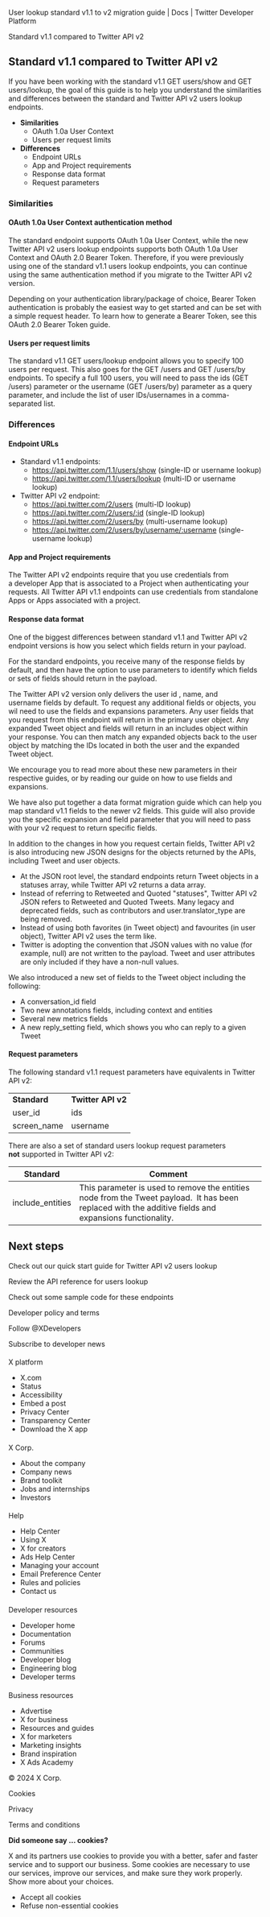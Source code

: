 
User lookup standard v1.1 to v2 migration guide | Docs | Twitter Developer Platform 

Standard v1.1 compared to Twitter API v2

Standard v1.1 compared to Twitter API v2
----------------------------------------

If you have been working with the standard v1.1 GET users/show and GET users/lookup, the goal of this guide is to help you understand the similarities and differences between the standard and Twitter API v2 users lookup endpoints.

* **Similarities**
	+ OAuth 1.0a User Context
	+ Users per request limits
* **Differences**
	+ Endpoint URLs
	+ App and Project requirements
	+ Response data format
	+ Request parameters

### Similarities

#### OAuth 1.0a User Context authentication method

The standard endpoint supports OAuth 1.0a User Context, while the new Twitter API v2 users lookup endpoints supports both OAuth 1.0a User Context and OAuth 2.0 Bearer Token. Therefore, if you were previously using one of the standard v1.1 users lookup endpoints, you can continue using the same authentication method if you migrate to the Twitter API v2 version. 

Depending on your authentication library/package of choice, Bearer Token authentication is probably the easiest way to get started and can be set with a simple request header. To learn how to generate a Bearer Token, see this OAuth 2.0 Bearer Token guide. 

#### Users per request limits

The standard v1.1 GET users/lookup endpoint allows you to specify 100 users per request. This also goes for the GET /users and GET /users/by endpoints. To specify a full 100 users, you will need to pass the ids (GET /users) parameter or the username (GET /users/by) parameter as a query parameter, and include the list of user IDs/usernames in a comma-separated list.   

### Differences

#### Endpoint URLs

* Standard v1.1 endpoints:
	+ https://api.twitter.com/1.1/users/show (single-ID or username lookup)
	+ https://api.twitter.com/1.1/users/lookup (multi-ID or username lookup)
* Twitter API v2 endpoint:
	+ https://api.twitter.com/2/users (multi-ID lookup)
	+ https://api.twitter.com/2/users/:id (single-ID lookup)
	+ https://api.twitter.com/2/users/by (multi-username lookup)
	+ https://api.twitter.com/2/users/by/username/:username (single-username lookup)

#### App and Project requirements

The Twitter API v2 endpoints require that you use credentials from a developer App that is associated to a Project when authenticating your requests. All Twitter API v1.1 endpoints can use credentials from standalone Apps or Apps associated with a project.   

#### Response data format

One of the biggest differences between standard v1.1 and Twitter API v2 endpoint versions is how you select which fields return in your payload.

For the standard endpoints, you receive many of the response fields by default, and then have the option to use parameters to identify which fields or sets of fields should return in the payload.

The Twitter API v2 version only delivers the user id , name, and username fields by default. To request any additional fields or objects, you wil need to use the fields and expansions parameters. Any user fields that you request from this endpoint will return in the primary user object. Any expanded Tweet object and fields will return in an includes object within your response. You can then match any expanded objects back to the user object by matching the IDs located in both the user and the expanded Tweet object. 

We encourage you to read more about these new parameters in their respective guides, or by reading our guide on how to use fields and expansions. 

We have also put together a data format migration guide which can help you map standard v1.1 fields to the newer v2 fields. This guide will also provide you the specific expansion and field parameter that you will need to pass with your v2 request to return specific fields.   

In addition to the changes in how you request certain fields, Twitter API v2 is also introducing new JSON designs for the objects returned by the APIs, including Tweet and user objects.

* At the JSON root level, the standard endpoints return Tweet objects in a statuses array, while Twitter API v2 returns a data array.
* Instead of referring to Retweeted and Quoted "statuses", Twitter API v2 JSON refers to Retweeted and Quoted Tweets. Many legacy and deprecated fields, such as contributors and user.translator\_type are being removed.
* Instead of using both favorites (in Tweet object) and favourites (in user object), Twitter API v2 uses the term like.
* Twitter is adopting the convention that JSON values with no value (for example, null) are not written to the payload. Tweet and user attributes are only included if they have a non-null values.

We also introduced a new set of fields to the Tweet object including the following:

* A conversation\_id field
* Two new annotations fields, including context and entities
* Several new metrics fields
* A new reply\_setting field, which shows you who can reply to a given Tweet

#### Request parameters

The following standard v1.1 request parameters have equivalents in Twitter API v2:

|  |  |
| --- | --- |
| **Standard** | **Twitter API v2** |
| user\_id | ids |
| screen\_name | username |

There are also a set of standard users lookup request parameters **not** supported in Twitter API v2:  

| Standard | Comment |
| --- | --- |
| include\_entities | This parameter is used to remove the entities node from the Tweet payload.  It has been replaced with the additive fields and expansions functionality. |

Next steps
----------

Check out our quick start guide for Twitter API v2 users lookup

Review the API reference for users lookup

Check out some sample code for these endpoints

Developer policy and terms

Follow @XDevelopers

Subscribe to developer news

#### 
 X platform

* X.com
* Status
* Accessibility
* Embed a post
* Privacy Center
* Transparency Center
* Download the X app

#### 
 X Corp.

* About the company
* Company news
* Brand toolkit
* Jobs and internships
* Investors

#### 
 Help

* Help Center
* Using X
* X for creators
* Ads Help Center
* Managing your account
* Email Preference Center
* Rules and policies
* Contact us

#### 
 Developer resources

* Developer home
* Documentation
* Forums
* Communities
* Developer blog
* Engineering blog
* Developer terms

#### 
 Business resources

* Advertise
* X for business
* Resources and guides
* X for marketers
* Marketing insights
* Brand inspiration
* X Ads Academy

 © 2024 X Corp.

Cookies

Privacy

Terms and conditions

**Did someone say … cookies?**  

 X and its partners use cookies to provide you with a better, safer and
 faster service and to support our business. Some cookies are necessary to use
 our services, improve our services, and make sure they work properly.
 Show more about your choices.

* Accept all cookies
* Refuse non-essential cookies